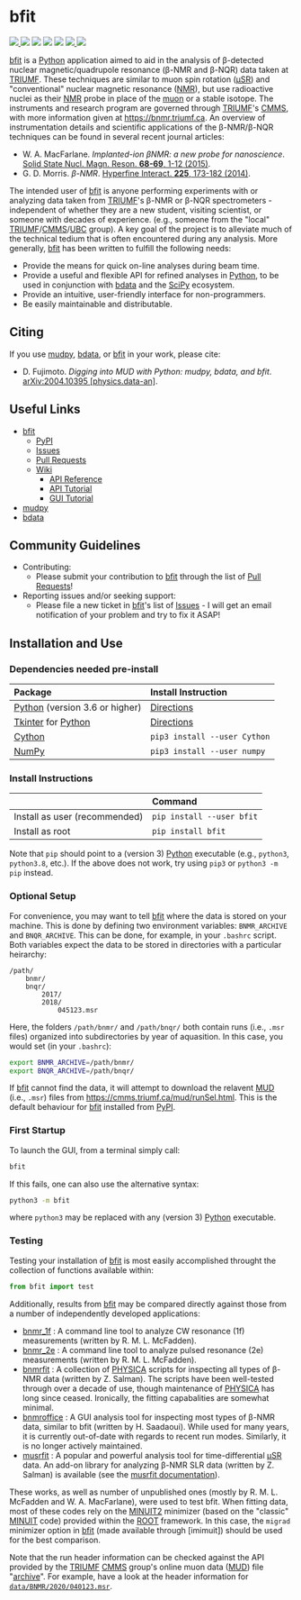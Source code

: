 # bfit

<a href="https://pypi.org/project/bfit/" alt="PyPI Version">
<img src="https://img.shields.io/pypi/v/bfit?label=PyPI%20Version"/>
</a>
<img src="https://img.shields.io/pypi/format/bfit?label=PyPI%20Format"/>
<img src="https://img.shields.io/github/languages/code-size/dfujim/bfit"/>
<img src="https://img.shields.io/tokei/lines/github/dfujim/bfit"/>
<img src="https://img.shields.io/pypi/l/bfit"/>

<a href="https://github.com/dfujim/bfit/commits/master" alt="Commits">
<img src="https://img.shields.io/github/commits-since/dfujim/bfit/latest/master"/>
</a>
<a href="https://github.com/dfujim/bfit/commits/master" alt="Commits">
<img src="https://img.shields.io/github/last-commit/dfujim/bfit"/>
</a>

[bfit] is a [Python] application aimed to aid in the analysis of β-detected
nuclear magnetic/quadrupole resonance (β-NMR and β-NQR) data taken at [TRIUMF].
These techniques are similar to muon spin rotation ([μSR]) and "conventional"
nuclear magnetic resonance ([NMR]), but use radioactive nuclei as their [NMR]
probe in place of the [muon] or a stable isotope.
The instruments and research program are governed through [TRIUMF]'s [CMMS],
with more information given at <https://bnmr.triumf.ca>.
An overview of instrumentation details and scientific applications of the
β-NMR/β-NQR techniques can be found in several recent journal articles:

- W. A. MacFarlane.
  <i>Implanted-ion βNMR: a new probe for nanoscience</i>.
  <a href="https://doi.org/10.1016/j.ssnmr.2015.02.004">
  Solid State Nucl. Magn. Reson. <b>68-69</b>, 1-12 (2015)</a>.
- G. D. Morris.
  <i>β-NMR</i>.
  <a href="https://doi.org/10.1007/s10751-013-0894-6">
  Hyperfine Interact. <b>225</b>, 173-182 (2014)</a>.

The intended user of [bfit] is anyone performing experiments with or analyzing
data taken from [TRIUMF]'s β-NMR or β-NQR spectrometers - independent of whether
they are a new student, visiting scientist, or someone with decades of experience.
(e.g., someone from the "local" [TRIUMF]/[CMMS]/[UBC] group).
A key goal of the project is to alleviate much of the technical tedium that is
often encountered during any analysis.
More generally, [bfit] has been written to fulfill the following needs:

* Provide the means for quick on-line analyses during beam time.
* Provide a useful and flexible API for refined analyses in [Python],
  to be used in conjunction with [bdata] and the [SciPy] ecosystem.
* Provide an intuitive, user-friendly interface for non-programmers.
* Be easily maintainable and distributable.

## Citing

If you use [mudpy], [bdata], or [bfit] in your work, please cite:

- D. Fujimoto.
  <i>Digging into MUD with Python: mudpy, bdata, and bfit</i>.
  <a href="https://arxiv.org/abs/2004.10395">
  arXiv:2004.10395 [physics.data-an]</a>.

## Useful Links

* [bfit]
  * [PyPI]
  * [Issues]
  * [Pull Requests]
  * [Wiki]
    * [API Reference]
    * [API Tutorial]
    * [GUI Tutorial]
* [mudpy]
* [bdata]

## Community Guidelines

* Contributing:
  * Please submit your contribution to [bfit] through the list of
    [Pull Requests]!
* Reporting issues and/or seeking support:
  * Please file a new ticket in [bfit]'s list of [Issues] - I will get an email
    notification of your problem and try to fix it ASAP!

## Installation and Use

### Dependencies needed pre-install

| Package | Install Instruction |
|:-- | :--|
| [Python] (version 3.6 or higher) | [Directions](https://www.python.org/downloads/) |
| [Tkinter] for [Python] | [Directions](https://tkdocs.com/tutorial/install.html) |
| [Cython] | `pip3 install --user Cython` |
| [NumPy] | `pip3 install --user numpy` |

### Install Instructions

|  | Command |
|:-- | :--|
Install as user (recommended) | `pip install --user bfit` |
Install as root | `pip install bfit` |

Note that `pip` should point to a (version 3) [Python] executable
(e.g., `python3`, `python3.8`, etc.).
If the above does not work, try using `pip3` or `python3 -m pip` instead.

### Optional Setup

For convenience,
you may want to tell [bfit] where the data is stored on your machine.
This is done by defining two environment variables:
`BNMR_ARCHIVE` and `BNQR_ARCHIVE`.
This can be done, for example, in your `.bashrc` script.
Both variables expect the data to be stored in directories with a particular
heirarchy:

```
/path/
    bnmr/
    bnqr/
        2017/
        2018/
            045123.msr
```

Here, the folders `/path/bnmr/` and `/path/bnqr/` both contain runs
(i.e., `.msr` files) organized into subdirectories by year of aquasition.
In this case, you would set (in your `.bashrc`):

```bash
export BNMR_ARCHIVE=/path/bnmr/
export BNQR_ARCHIVE=/path/bnqr/
```

If [bfit] cannot find the data, it will attempt to download the relavent [MUD]
(i.e., `.msr`) files from <https://cmms.triumf.ca/mud/runSel.html>.
This is the default behaviour for [bfit] installed from [PyPI].

### First Startup 

To launch the GUI, from a terminal simply call:

```bash
bfit
```

If this fails, one can also use the alternative syntax:

```bash
python3 -m bfit
```

where `python3` may be replaced with any (version 3) [Python] executable.

### Testing

Testing your installation of [bfit] is most easily accomplished throught the
collection of functions available within:

```python
from bfit import test
```

Additionally, results from [bfit] may be compared directly against those from a
number of independently developed applications:

* [bnmr_1f] : A command line tool to analyze CW resonance (1f) measurements
  (written by R. M. L. McFadden).
* [bnmr_2e] : A command line tool to analyze pulsed resonance (2e) measurements
  (written by R. M. L. McFadden).
* [bnmrfit] : A collection of [PHYSICA] scripts for inspecting all types of
  β-NMR data (written by Z. Salman). The scripts have been well-tested through
  over a decade of use, though maintenance of [PHYSICA] has long since ceased.
  Ironically, the fitting capabalities are somewhat minimal.
* [bnmroffice] : A GUI analysis tool for inspecting most types of β-NMR data,
  similar to bfit (written by H. Saadaoui). While used for many years, it is
  currently out-of-date with regards to recent run modes. Similarly, it is no
  longer actively maintained.
* [musrfit] : A popular and powerful analysis tool for time-differential [μSR]
  data. An add-on library for analyzing β-NMR SLR data (written by Z. Salman) is
  available (see the [musrfit documentation]).

These works, as well as number of unpublished ones
(mostly by R. M. L. McFadden and W. A. MacFarlane), were used to test bfit.
When fitting data, most of these codes rely on the [MINUIT2] minimizer
(based on the "classic" [MINUIT] code) provided within the [ROOT] framework.
In this case, the `migrad` minimizer option in [bfit]
(made available through [imimuit]) should be used for the best comparison.

Note that the run header information can be checked against the API provided by
the [TRIUMF] [CMMS] group's online muon data ([MUD]) file "[archive]".
For example, have a look at the header information for [`data/BNMR/2020/040123.msr`].


[Python]: https://www.python.org/
[SciPy]: https://www.scipy.org/
[Cython]: https://cython.org/
[NumPy]: https://numpy.org/
[Tkinter]: https://wiki.python.org/moin/TkInter

[TRIUMF]: https://www.triumf.ca/
[CMMS]: https://cmms.triumf.ca
[MUD]: https://cmms.triumf.ca/mud/
[archive]: https://cmms.triumf.ca/mud/runSel.html
[`data/BNMR/2020/040123.msr`]: https://cmms.triumf.ca/mud/mud_hdrs.php?ray=Run%2040123%20from%20BNMR%20in%202020&cmd=heads&fn=data/BNMR/2020/040123.msr

[PHYSICA]: https://computing.triumf.ca/legacy/physica/
[UBC]: https://www.ubc.ca/
[μSR]: https://en.wikipedia.org/wiki/Muon_spin_spectroscopy
[NMR]: https://en.wikipedia.org/wiki/Nuclear_magnetic_resonance
[muon]: https://en.wikipedia.org/wiki/Muon

[bnmr_1f]: https://gitlab.com/rmlm/bnmr_1f
[bnmr_2e]: https://gitlab.com/rmlm/bnmr_2e
[bnmrfit]: https://gitlab.com/rmlm/bnmrfit
[bnmroffice]: https://github.com/hsaadaoui/bnmroffice
[musrfit]: https://bitbucket.org/muonspin/musrfit
[musrfit documentation]: https://lmu.web.psi.ch/musrfit/user/html/index.html

[mudpy]: https://github.com/dfujim/mudpy
[bdata]: https://github.com/dfujim/bdata

[bfit]: https://github.com/dfujim/bfit
[Pull Requests]: https://github.com/dfujim/bfit/pulls
[Issues]: https://github.com/dfujim/bfit/issues
[PyPI]: https://pypi.org/project/bfit/
[API Reference]: https://github.com/dfujim/bfit/wiki/API-Reference
[API Tutorial]: https://github.com/dfujim/bfit/wiki/API-Tutorial
[GUI Tutorial]: https://github.com/dfujim/bfit/wiki/GUI-Tutorial
[Wiki]: https://github.com/dfujim/bfit/wiki

[ROOT]: https://github.com/root-project/root
[MINUIT]: https://doi.org/10.1016/0010-4655(75)90039-9
[MINUIT2]: https://root.cern/doc/master/Minuit2Page.html
[iminuit]: https://github.com/scikit-hep/iminuit
